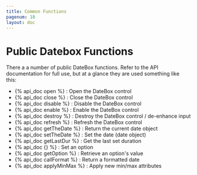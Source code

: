 ```yaml
---
title: Common Functions
pagenum: 18
layout: doc
---
```


# Public Datebox Functions

There a a number of public DateBox functions.  Refer to the API documentation 
for full use, but at a glance they are used something like this:

 - {% api_doc open %} : Open the DateBox control
 - {% api_doc close %} : Close the DateBox control
 - {% api_doc disable %} : Disable the DateBox control
 - {% api_doc enable %} : Enable the DateBox control
 - {% api_doc destroy %} : Destroy the DateBox control / de-enhance input
 - {% api_doc refresh %} : Refresh the DateBox control
 - {% api_doc getTheDate %} : Return the current date object
 - {% api_doc setTheDate %} : Set the date (date object)
 - {% api_doc getLastDur %} : Get the last set duration
 - {% api_doc {} %} : Set an option
 - {% api_doc getOption %} : Retrieve an option's value
 - {% api_doc callFormat %} : Return a formatted date
 - {% api_doc applyMinMax %} : Apply new min/max attributes

